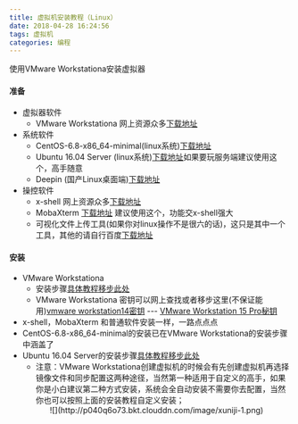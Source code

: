 ```yaml
---
title: 虚拟机安装教程（Linux）
date: 2018-04-28 16:24:56
tags: 虚拟机
categories: 编程
---
```

使用VMware Workstationa安装虚拟器

<!-- more -->
#### 准备

- 虚拟器软件 
    - VMware Workstationa 网上资源众多[下载地址](https://www.vmware.com/cn/products/workstation-pro.html)
- 系统软件
    - CentOS-6.8-x86_64-minimal(linux系统)[下载地址](https://pan.baidu.com/s/10RdBDb0Iz5RHzU-VS1Oxow) 
    - Ubuntu 16.04 Server (linux系统)[下载地址](https://pan.baidu.com/s/1ji7jNa-EYT4rqYAiajXBPQ)如果要玩服务端建议使用这个，高手随意
    - Deepin (国产Linux桌面端)[下载地址](https://www.deepin.org/)
- 操控软件
    -  x-shell  网上资源众多[下载地址](http://www.netsarang.com/download/down_xsh6.html)
    - MobaXterm [下载地址](https://mobaxterm.mobatek.net/) 建议使用这个，功能交x-shell强大
    - 可视化文件上传工具(如果你对linux操作不是很六的话)，这只是其中一个工具，其他的请自行百度[下载地址](https://filezilla-project.org/)

#### 安装 
-  VMware Workstationa
    - 安装步骤[具体教程移步此处](https://jingyan.baidu.com/article/3a2f7c2e3d9e3126afd61136.html)
    - VMware Workstationa 密钥可以网上查找或者移步这里(不保证能用)[vmware workstation14密钥](http://www.kuaila.com/snews/52732.html) --- [VMware Workstation 15 Pro秘钥](https://blog.csdn.net/kdongyi/article/details/82900243)
- x-shell，MobaXterm  和普通软件安装一样，一路点点点
- CentOS-6.8-x86_64-minimal的安装已在VMware Workstationa的安装步骤中涵盖了
- Ubuntu 16.04 Server的安装步骤[具体教程移步此处](https://www.linuxidc.com/Linux/2017-11/148341.htm)
    - 注意：VMware Workstationa创建虚拟机的时候会有先创建虚拟机再选择镜像文件和同步配置这两种途径，当然第一种适用于自定义的高手，如果你是小白建议第二种方式安装，系统会全自动安装不需要你去配置，当然你也可以按照上面的安装教程自定义安装；
  <div align=center>
    ![](http://p040q6o73.bkt.clouddn.com/image/xuniji-1.png)
  </div>


